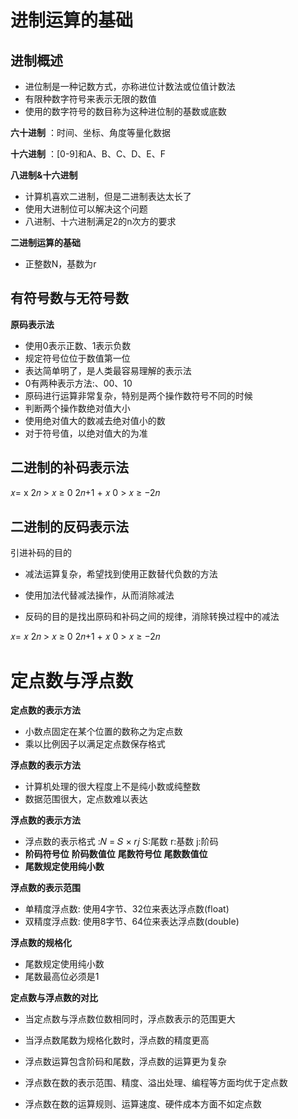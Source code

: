 # **进制运算的基础** 

## 进制概述

- 进位制是一种记数方式，亦称进位计数法或位值计数法 
- 有限种数字符号来表示无限的数值
- 使用的数字符号的数目称为这种进位制的基数或底数 

**六十进制** ：时间、坐标、角度等量化数据

**十六进制** ：[0-9]和A、B、C、D、E、F 

**八进制&十六进制** 

- 计算机喜欢二进制，但是二进制表达太长了 
- 使用大进制位可以解决这个问题 
- 八进制、十六进制满足2的n次方的要求 

**二进制运算的基础** 

- 正整数N，基数为r

  

## 有符号数与无符号数

**原码表示法** 

- 使用0表示正数、1表示负数
- 规定符号位位于数值第一位
- 表达简单明了，是人类最容易理解的表示法 
- 0有两种表示方法:、00、10 
- 原码进行运算非常复杂，特别是两个操作数符号不同的时候
- 判断两个操作数绝对值大小
- 使用绝对值大的数减去绝对值小的数
- 对于符号值，以绝对值大的为准

##  二进制的补码表示法

𝑥=
x					2𝑛 > 𝑥 ≥ 0
2𝑛+1 + 𝑥	  0 > 𝑥 ≥ −2𝑛

## 二进制的反码表示法
引进补码的目的
- 减法运算复杂，希望找到使用正数替代负数的方法

- 使用加法代替减法操作，从而消除减法

- 反码的目的是找出原码和补码之间的规律，消除转换过程中的减法

𝑥=
𝑥 					2𝑛 > 𝑥 ≥ 0
2𝑛+1 + 𝑥 		0 > 𝑥 ≥ −2𝑛



# **定点数与浮点数** 

**定点数的表示方法** 

- 小数点固定在某个位置的数称之为定点数 
- 乘以比例因子以满足定点数保存格式



**浮点数的表示方法** 

- 计算机处理的很大程度上不是纯小数或纯整数 
- 数据范围很大，定点数难以表达 

**浮点数的表示方法** 

- 浮点数的表示格式  :𝑁 = 𝑆 × 𝑟𝑗   S:尾数 r:基数 j:阶码 
- **阶码符号位** **阶码数值位** **尾数符号位** **尾数数值位** 
- **尾数规定使用纯小数** 

**浮点数的表示范围** 

- 单精度浮点数: 使用4字节、32位来表达浮点数(float) 
- 双精度浮点数: 使用8字节、64位来表达浮点数(double) 

**浮点数的规格化** 

- 尾数规定使用纯小数
- 尾数最高位必须是1

**定点数与浮点数的对比** 

- 当定点数与浮点数位数相同时，浮点数表示的范围更大

- 当浮点数尾数为规格化数时，浮点数的精度更高

- 浮点数运算包含阶码和尾数，浮点数的运算更为复杂 

- 浮点数在数的表示范围、精度、溢出处理、编程等方面均优于定点数
- 浮点数在数的运算规则、运算速度、硬件成本方面不如定点数



